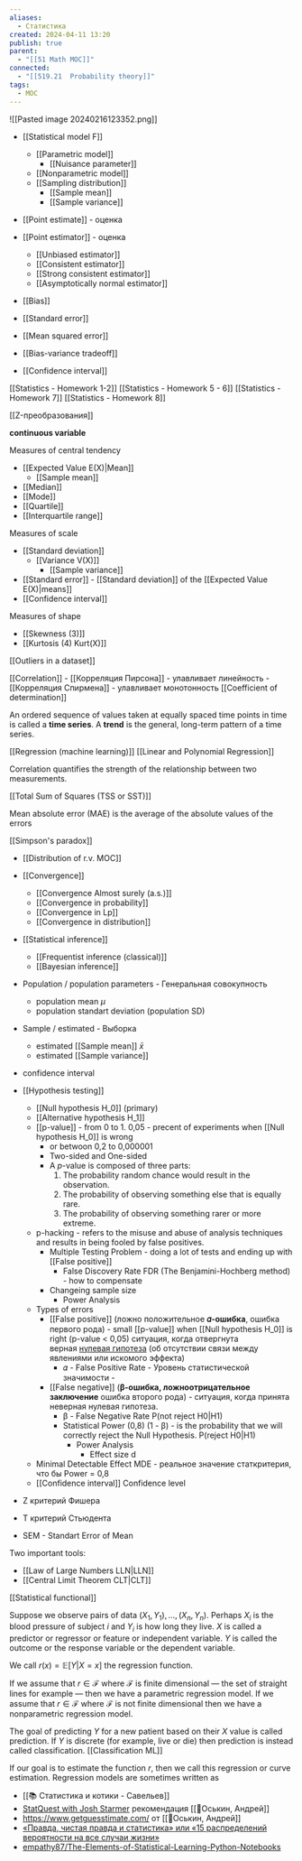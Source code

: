 ```yaml
---
aliases:
  - Статистика
created: 2024-04-11 13:20
publish: true
parent:
  - "[[51 Math MOC]]"
connected:
  - "[[519.21  Probability theory]]"
tags:
  - MOC
---
```


![[Pasted image 20240216123352.png]]


- [[Statistical model F]]
	- [[Parametric model]]
		- [[Nuisance parameter]]
	- [[Nonparametric model]]
	- [[Sampling distribution]]
		- [[Sample mean]]
		- [[Sample variance]]

- [[Point estimate]] - оценка
- [[Point estimator]] - оценка
	- [[Unbiased estimator]]
	- [[Consistent estimator]]
	- [[Strong consistent estimator]]
	- [[Asymptotically normal estimator]]
- [[Bias]]
- [[Standard error]]
- [[Mean squared error]]
- [[Bias-variance tradeoff]]
- [[Confidence interval]]


[[Statistics - Homework 1-2]]
[[Statistics - Homework 5 - 6]]
[[Statistics - Homework 7]]
[[Statistics - Homework 8]]


[[Z-преобразования]]

**continuous variable**


Measures of central tendency
- [[Expected Value E(X)|Mean]]
	- [[Sample mean]]
- [[Median]]
- [[Mode]]
- [[Quartile]]
- [[Interquartile range]]

Measures of scale
- [[Standard deviation]]
	- [[Variance V(X)]]
		- [[Sample variance]]
- [[Standard error]] - [[Standard deviation]] of the [[Expected Value E(X)|means]]
- [[Confidence interval]]

Measures of shape
- [[Skewness (3)]] 
- [[Kurtosis (4) Kurt(X)]] 

[[Outliers in a dataset]]

[[Correlation]]
	- [[Корреляция Пирсона]] - улавливает линейность
	- [[Корреляция Спирмена]] - улавливает монотонность
[[Coefficient of determination]]



An ordered sequence of values taken at equally spaced time points in time is called a **time series**.
A **trend** is the general, long-term pattern of a time series.


[[Regression (machine learning)]]
	[[Linear and Polynomial Regression]]

Correlation quantifies the strength of the relationship between two measurements.



[[Total Sum of Squares (TSS or SST)]]




Mean absolute error (MAE) is the average of the absolute values of the errors

[[Simpson's paradox]]



- [[Distribution of r.v. MOC]]

- [[Convergence]]
	- [[Convergence Almost surely (a.s.)]] 
	- [[Convergence in probability]] 
	- [[Convergence in Lp]] 
	- [[Convergence in distribution]]

- [[Statistical inference]]
	- [[Frequentist inference (classical)]]
	- [[Bayesian inference]]


- Population / population parameters - Генеральная совокупность
	- population mean $\mu$
	- population standart deviation (population SD)
- Sample / estimated - Выборка
	- estimated [[Sample mean]] $\bar{x}$
	- estimated [[Sample variance]]
- confidence interval
- [[Hypothesis testing]]
	- [[Null hypothesis H_0]]  (primary)
	- [[Alternative hypothesis H_1]]
	- [[p-value]] - from 0 to 1. 0,05 - precent of experiments when  [[Null hypothesis H_0]] is wrong
		- or betwoon 0,2 to 0,000001
		- Two-sided and One-sided
		- A $p$-value is composed of three parts:
			1. The probability random chance would result in the observation.
			2. The probability of observing something else that is equally rare.
			3. The probability of observing something rarer or more extreme.
	- p-hacking  -  refers to the misuse and abuse of analysis techniques and results in being fooled by false positives.
		- Multiple Testing Problem - doing a lot of tests and ending up with [[False positive]]
			- False Discovery Rate FDR (The Benjamini-Hochberg method) - how to compensate
		- Changeing sample size
			- Power Analysis
	- Types of errors
		- [[False positive]] (ложно положительное **𝛼-ошибка**, ошибка первого рода) - small [[p-value]] when [[Null hypothesis H_0]] is right (p-value < 0,05) ситуация, когда отвергнута верная [нулевая гипотеза](https://ru.wikipedia.org/wiki/%D0%9D%D1%83%D0%BB%D0%B5%D0%B2%D0%B0%D1%8F_%D0%B3%D0%B8%D0%BF%D0%BE%D1%82%D0%B5%D0%B7%D0%B0 "Нулевая гипотеза") (об отсутствии связи между явлениями или искомого эффекта)
			- 𝛼 - False Positive Rate  - Уровень статистической значимости - 
		- [[False negative]] (**β-ошибка, ложноотрицательное заключение** ошибка второго рода) - ситуация, когда принята неверная нулевая гипотеза.
			- β - False Negative Rate P(not reject H0|H1)
			- Statistical Power (0,8) (1 - β) - is the probability that we will correctly reject the Null Hypothesis. P(reject H0|H1)
				- Power Analysis
					- Effect size d
	- Minimal Detectable Effect MDE - реальное значение статкритерия, что бы Power = 0,8
	- [[Confidence interval]] Confidence level


- Z критерий Фишера
- T критерий Стьюдента
- SEM - Standart Error of Mean


Two important tools: 
- [[Law of Large Numbers LLN|LLN]]
- [[Central Limit Theorem CLT|CLT]]


[[Statistical functional]]





Suppose we observe pairs of data $(X_1, Y_1), \ldots, (X_n, Y_n)$. 
Perhaps $X_i$ is the blood pressure of subject $i$ and $Y_i$ is how long they live. 
$X$ is called a predictor or regressor or feature or independent variable. 
$Y$ is called the outcome or the response variable or the dependent variable. 

We call $r(x) = \mathbb{E}[Y|X = x]$ the regression function. 

If we assume that $r \in \mathcal{F}$ where $\mathcal{F}$ is finite dimensional — the set of straight lines for example — then we have a parametric regression model. 
If we assume that $r \in \mathcal{F}$ where $\mathcal{F}$ is not finite dimensional then we have a nonparametric regression model. 

The goal of predicting $Y$ for a new patient based on their $X$ value is called prediction. 
If $Y$ is discrete (for example, live or die) then prediction is instead called classification. [[Classification ML]]

If our goal is to estimate the function $r$, then we call this regression or curve estimation. Regression models are sometimes written as













- [[📚 Статистика и котики - Савельев]]
- [StatQuest with Josh Starmer](https://www.youtube.com/user/joshstarmer)  рекомендация [[👤Оськин, Андрей]]
- https://www.getguesstimate.com/ от [[👤Оськин, Андрей]]
- [«Правда, чистая правда и статистика» или «15 распределений вероятности на все случаи жизни»](https://habr.com/ru/post/311092/#Pirson)
- [empathy87/The-Elements-of-Statistical-Learning-Python-Notebooks](https://github.com/empathy87/The-Elements-of-Statistical-Learning-Python-Notebooks)